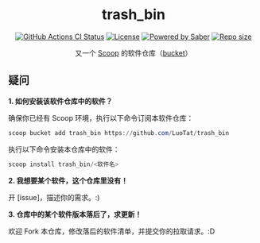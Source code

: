 <div align="center">
    <h1 align="center">trash_bin</h1>
    <p align="center">
        <a href="https://github.com/LuoTat/trash_bin/actions/workflows/ci.yml"><img src="https://img.shields.io/github/actions/workflow/status/LuoTat/trash_bin/ci.yml?style=flat-square&logo=github&label=Tests" alt="GitHub Actions CI Status"></a>
        <a href="https://github.com/LuoTat/trash_bin/blob/master/LICENSE"><img src="https://img.shields.io/github/license/LuoTat/trash_bin.svg?style=flat-square" alt="License"></a>
        <a href="https://www.microsoft.com/en-us/windows"><img src="https://img.shields.io/badge/Target-Windows%2010-0067B8.svg?style=flat-square" alt="Powered by Saber" /></a>
        <a href="https://github.com/LuoTat/trash_bin"><img src="https://img.shields.io/github/repo-size/LuoTat/trash_bin.svg?style=flat-square" alt="Repo size"></a>
    </p>
    <p align="center">
        又一个 <a href="https://github.com/lukesampson/scoop">Scoop</a> 的软件仓库（<a href="https://github.com/lukesampson/scoop/wiki/Buckets">bucket</a>）
    </p>
</div>

## 疑问

**1. 如何安装该软件仓库中的软件？**

确保你已经有 Scoop 环境，执行以下命令订阅本软件仓库：

```powershell
scoop bucket add trash_bin https://github.com/LuoTat/trash_bin
```

执行以下命令安装本仓库中的软件：

```powershell
scoop install trash_bin/<软件名>
```

**2. 我想要某个软件，这个仓库里没有！**

开 [issue]，描述你的需求。:)

**3. 仓库中的某个软件版本落后了，求更新！**

欢迎 Fork 本仓库，修改落后的软件清单，并提交你的拉取请求。:D
